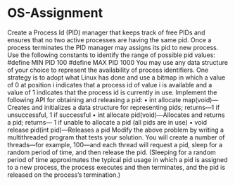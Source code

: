 # OS-Assignment
Create a Process Id (PID) manager that keeps track of free PIDs and ensures that no two
active processes are having the same pid. Once a process terminates the PID manager may
assigns its pid to new process.
Use the following constants to identify the range of possible pid values:
#define MIN PID 100
#define MAX PID 1000
You may use any data structure of your choice to represent the availability of process
identifiers. One strategy is to adopt what Linux has done and use a bitmap in which a value of
0 at position i indicates that a process id of value i is available and a value of 1 indicates that
the process id is currently in use.
Implement the following API for obtaining and releasing a pid:
• int allocate map(void)—Creates and initializes a data structure for representing pids;
returns—1 if unsuccessful, 1 if successful
• int allocate pid(void)—Allocates and returns a pid; returns— 1 if unable to allocate a pid
(all pids are in use)
• void release pid(int pid)—Releases a pid
Modify the above problem by writing a multithreaded program that tests your solution. You
will create a number of threads—for example, 100—and each thread will request a pid, sleep
for a random period of time, and then release the pid. (Sleeping for a random period of time
approximates the typical pid usage in which a pid is assigned to a new process, the process
executes and then terminates, and the pid is released on the process’s termination.) 
